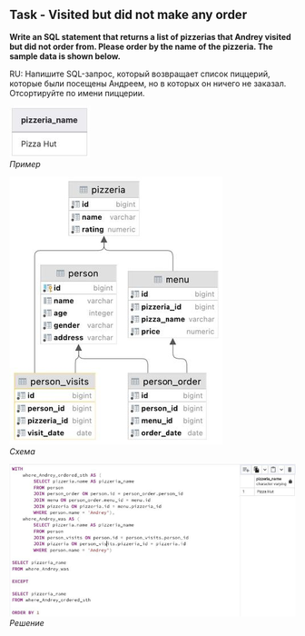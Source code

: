 ## Task - Visited but did not make any order

**Write an SQL statement that returns a list of pizzerias that Andrey visited but did not order from. Please order by the name of the pizzeria. The sample data is shown below.**

RU: Напишите SQL-запрос, который возвращает список пиццерий, которые были посещены Андреем, но в которых он ничего не заказал. Отсортируйте по имени пиццерии.

![Screenshot](../screenshots/ex_ex05.jpg "Пример")\
*Пример*

![Screenshot](../screenshots/scheme.jpg "Схема")\
*Схема*

![Screenshot](../screenshots/ex05.jpg "Решение")\
*Решение*
